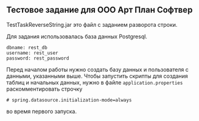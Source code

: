 ## Тестовое задание для ООО Арт План Софтвер

TestTaskReverseString.jar это файл с заданием разворота строки.

Для задания использовалась база данных Postgresql.
```
dbname: rest_db
username: rest_user
password: rest_password
```
Перед началом работы нужно создать базу данных и пользователя с данными, указанными выше.
Чтобы запустить скрипты для создания таблиц и начальных данных, нужно в файле `application.properties`
раскомментировать строчку
```
# spring.datasource.initialization-mode=always
```
во время первого запуска.